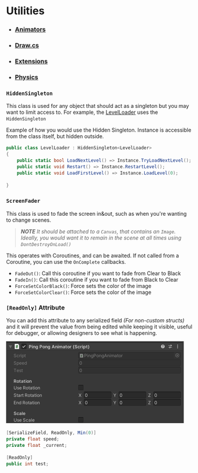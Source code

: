 ﻿# Utilities

- ### [Animators](Utilities/utilities-animators.md)
- ### [Draw.cs](Utilities/utilities-draw.md)
- ### [Extensions](Utilities/utilities-extensions.md)
- ### [Physics](Utilities/utilities-physics.md)

### `HiddenSingleton`
This class is used for any object that should act as a singleton but you may want to limit access to. For example, the
[LevelLoader]() uses the `HiddenSingleton`

Example of how you would use the Hidden Singleton. Instance is accessible from the class itself, but hidden outside.
```csharp
public class LevelLoader : HiddenSingleton<LevelLoader>
{
    public static bool LoadNextLevel() => Instance.TryLoadNextLevel();
    public static void Restart() => Instance.RestartLevel();
    public static void LoadFirstLevel() => Instance.LoadLevel(0);
    
}
```

### `ScreenFader`

This class is used to fade the screen in&out, such as when you're wanting to change scenes. 

> _**NOTE** It should be attached to a `Canvas`, that contains an `Image`. Ideally, you would want it to remain in the 
> scene at all times using `DontDestroyOnLoad()`_

This operates with Coroutines, and can be awaited. If not called from a Coroutine, you can use the `OnComplete` callbacks.
- `FadeOut()`: Call this coroutine if you want to fade from Clear to Black
- `FadeIn()`: Call this coroutine if you want to fade from Black to Clear
- `ForceSetColorBlack()`: Force sets the color of the image
- `ForceSetColorClear()`: Force sets the color of the image

### `[ReadOnly]` Attribute
You can add this attribute to any serialized field _(For non-custom structs)_ and it will prevent the value from being edited
while keeping it visible, useful for debugger, or allowing designers to see what is happening.

![readonly attribute](Images/readonly.PNG)
```csharp
[SerializeField, ReadOnly, Min(0)]
private float speed;
private float _current;

[ReadOnly]
public int test;
```

